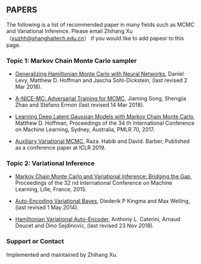 ## PAPERS

The following is a list of recommended paper in many fields such as MCMC and Variational Inference.
Please email Zhihang Xu （xuzhh@shanghaitech.edu.cn） if you would like to add papesr to this page.

### Topic 1: Markov Chain Monte Carlo sampler


- [Generalizing Hamiltonian Monte Carlo with Neural Networks](https://arxiv.org/abs/1711.09268),
 Daniel Levy, Matthew D. Hoffman and Jascha Sohl-Dickstein, (last revised 2 Mar 2018).

- [A-NICE-MC: Adversarial Training for MCMC](https://arxiv.org/abs/1706.07561),
Jiaming Song, Shengjia Zhao and Stefano Ermon (last revised 14 Mar 2018).

- [Learning Deep Latent Gaussian Models with Markov Chain Monte Carlo](https://pdfs.semanticscholar.org/353a/6ac63ba0f30f7627cb01e4ba214acf3a256c.pdf),
Matthew D. Hoffman,
Proceedings of the 34 th International Conference on Machine
Learning, Sydney, Australia, PMLR 70, 2017.

- [Auxiliary Variational MCMC](https://openreview.net/pdf?id=r1NJqsRctX),
Raza. Habib and David. Barber,
Published as a conference paper at ICLR 2019.

### Topic 2: Variational Inference
- [Markov Chain Monte Carlo and Variational Inference:
Bridging the Gap](http://proceedings.mlr.press/v37/salimans15.pdf),
Proceedings of the 32 nd International Conference on Machine
Learning, Lille, France, 2015.

- [Auto-Encoding Variational Bayes](https://arxiv.org/abs/1312.6114),
Diederik P Kingma and Max Welling,
(last revised 1 May 2014).

- [Hamiltonian Variational Auto-Encoder](https://arxiv.org/abs/1805.11328),
Anthony L. Caterini, Arnaud Doucet and Dino Sejdinovic,
(last revised 23 Nov 2018).


### Support or Contact
Implemented and maintained by Zhihang Xu.
